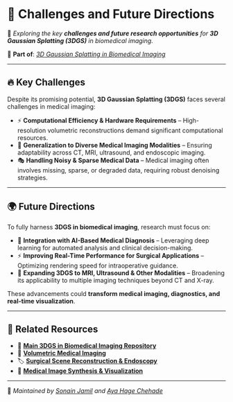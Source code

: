 # 🚀 Challenges and Future Directions  

📌 _Exploring the key **challenges and future research opportunities** for **3D Gaussian Splatting (3DGS)** in biomedical imaging._  

🔗 **Part of**: [_3D Gaussian Splatting in Biomedical Imaging_](../README.md)  

---

## 🔥 Key Challenges  
Despite its promising potential, **3D Gaussian Splatting (3DGS)** faces several challenges in medical imaging:  

- ⚡ **Computational Efficiency & Hardware Requirements** – High-resolution volumetric reconstructions demand significant computational resources.  
- 🔬 **Generalization to Diverse Medical Imaging Modalities** – Ensuring adaptability across CT, MRI, ultrasound, and endoscopic imaging.  
- 🎭 **Handling Noisy & Sparse Medical Data** – Medical imaging often involves missing, sparse, or degraded data, requiring robust denoising strategies.  

---

## 🌍 Future Directions  
To fully harness **3DGS in biomedical imaging**, research must focus on:  

- 🧠 **Integration with AI-Based Medical Diagnosis** – Leveraging deep learning for automated analysis and clinical decision-making.  
- ⚡ **Improving Real-Time Performance for Surgical Applications** – Optimizing rendering speed for intraoperative guidance.  
- 🏥 **Expanding 3DGS to MRI, Ultrasound & Other Modalities** – Broadening its applicability to multiple imaging techniques beyond CT and X-ray.  

These advancements could **transform medical imaging, diagnostics, and real-time visualization**.  

---

## 🔗 Related Resources  
- 🔬 **[Main 3DGS in Biomedical Imaging Repository](../README.md)**  
- 📄 **[Volumetric Medical Imaging](volumetric_imaging.md)**  
- 🏷️ **[Surgical Scene Reconstruction & Endoscopy](surgical_reconstruction.md)**  
- 🎨 **[Medical Image Synthesis & Visualization](image_synthesis.md)**  

---

📌 _Maintained by [Sonain Jamil](https://github.com/sonainjameel) and [Aya Hage Chehade](https://github.com/AyaHageChehade)_  
